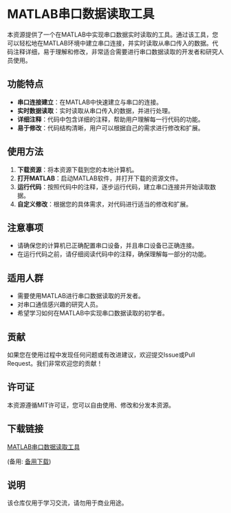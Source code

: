 # MATLAB串口数据读取工具

本资源提供了一个在MATLAB中实现串口数据实时读取的工具。通过该工具，您可以轻松地在MATLAB环境中建立串口连接，并实时读取从串口传入的数据。代码注释详细，易于理解和修改，非常适合需要进行串口数据读取的开发者和研究人员使用。

## 功能特点

- **串口连接建立**：在MATLAB中快速建立与串口的连接。
- **实时数据读取**：实时读取从串口传入的数据，并进行处理。
- **详细注释**：代码中包含详细的注释，帮助用户理解每一行代码的功能。
- **易于修改**：代码结构清晰，用户可以根据自己的需求进行修改和扩展。

## 使用方法

1. **下载资源**：将本资源下载到您的本地计算机。
2. **打开MATLAB**：启动MATLAB软件，并打开下载的资源文件。
3. **运行代码**：按照代码中的注释，逐步运行代码，建立串口连接并开始读取数据。
4. **自定义修改**：根据您的具体需求，对代码进行适当的修改和扩展。

## 注意事项

- 请确保您的计算机已正确配置串口设备，并且串口设备已正确连接。
- 在运行代码之前，请仔细阅读代码中的注释，确保理解每一部分的功能。

## 适用人群

- 需要使用MATLAB进行串口数据读取的开发者。
- 对串口通信感兴趣的研究人员。
- 希望学习如何在MATLAB中实现串口数据读取的初学者。

## 贡献

如果您在使用过程中发现任何问题或有改进建议，欢迎提交Issue或Pull Request。我们非常欢迎您的贡献！

## 许可证

本资源遵循MIT许可证，您可以自由使用、修改和分发本资源。

## 下载链接
[MATLAB串口数据读取工具](https://pan.quark.cn/s/c5a8251f9f9a) 

(备用: [备用下载](https://pan.baidu.com/s/1wHe5C4uYyClKydGCH-kVUw?pwd=1234))

## 说明

该仓库仅用于学习交流，请勿用于商业用途。

